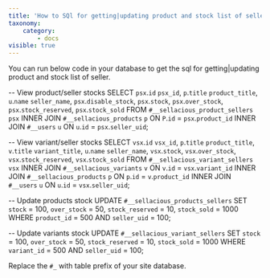```yaml
---
title: 'How to SQl for getting|updating product and stock list of seller'
taxonomy:
    category:
        - docs
visible: true
---
```


You can run below code in your database to get the sql for getting|updating product and stock list of seller.

-- View product/seller stocks
SELECT 
	`psx`.`id` `psx_id`,
    `p`.`title` `product_title`, `u`.`name` `seller_name`,
	`psx`.`disable_stock`, `psx`.`stock`, `psx`.`over_stock`, `psx`.`stock_reserved`, `psx`.`stock_sold` 
FROM `#__sellacious_product_sellers` `psx` 
INNER JOIN `#__sellacious_products` `p` ON `P`.`id` = `psx`.`product_id`
INNER JOIN `#__users` `u` ON `u`.`id` = `psx`.`seller_uid`;

-- View variant/seller stocks
SELECT 
	`vsx`.`id` `vsx_id`,
    `p`.`title` `product_title`,
    `v`.`title` `variant_title`, `u`.`name` `seller_name`,
	`vsx`.`stock`, `vsx`.`over_stock`, `vsx`.`stock_reserved`, `vsx`.`stock_sold` 
FROM `#__sellacious_variant_sellers` `vsx` 
INNER JOIN `#__sellacious_variants` `v` ON `v`.`id` = `vsx`.`variant_id`
INNER JOIN `#__sellacious_products` `p` ON `p`.`id` = `v`.`product_id`
INNER JOIN `#__users` `u` ON `u`.`id` = `vsx`.`seller_uid`;

-- Update products stock
UPDATE `#__sellacious_products_sellers`
SET `stock` = 100, `over_stock` = 50, `stock_reserved` = 10, `stock_sold` = 1000
WHERE `product_id` = 500 AND `seller_uid` = 100;

-- Update variants stock
UPDATE `#__sellacious_variant_sellers`
SET `stock` = 100, `over_stock` = 50, `stock_reserved` = 10, `stock_sold` = 1000
WHERE `variant_id` = 500 AND `seller_uid` = 100;

Replace the `#_` with table prefix of your site database. 